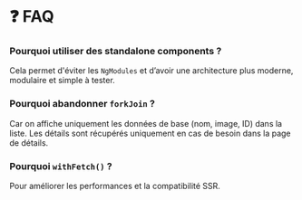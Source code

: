 # ❓ FAQ

### Pourquoi utiliser des standalone components ?
Cela permet d'éviter les `NgModules` et d’avoir une architecture plus moderne, modulaire et simple à tester.

### Pourquoi abandonner `forkJoin` ?
Car on affiche uniquement les données de base (nom, image, ID) dans la liste. Les détails sont récupérés uniquement en cas de besoin dans la page de détails.

### Pourquoi `withFetch()` ?
Pour améliorer les performances et la compatibilité SSR.

